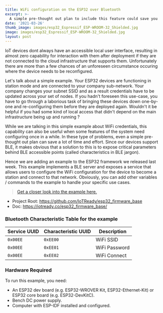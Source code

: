 ```yaml
---
title: WiFi configuration on the ESP32 over Bluetooth
excerpt: >-
  A simple pre-thought out plan to include this feature could save you huge hassles of re-deployment of your ESP32-enabled WiFi connected devices in the long run.
date: '2021-03-26'
thumb_image: images/esp32_Espressif_ESP-WROOM-32_Shielded.jpg
image: images/esp32_Espressif_ESP-WROOM-32_Shielded.jpg
layout: post
---
```


IoT devices dont always have an accessible local user interface, resulting in almost zero capability for interaction with them after deployment if they are not connected to the cloud infrastructure that supports them. Unfortunately there are more than a few chances of an unforeseen circumstance occuring where the device needs to be reconfigured. 

Let's talk about a simple example. Your ESP32 devices are functioning in station mode and are connected to your company sub-network. Your company changes your subnet SSID and as a result credentials have to be updated across your set of nodes. If you hadn't foreseen this use-case, you have to go through a laborious task of bringing these devices down one-by-one and re-configuring them before they are deployed again. Wouldn't it be helpful if you had some kind of local access that didn't depend on the main infrastructure being up and running ?

While we are talking in this simple example about WiFi credentials, this capability can also be useful when some features of the system need configuring once in a while. In these type of problems, even a simple pre-thought out plan can save a lot of time and effort. Since our devices support BLE, it makes obvious that a solution to this is to expose critical parameters behind BLE accessible points (called characteristics in BLE jargon).

Hence we are adding an example to the ESP32 framework we released last week. This example implements a BLE server and exposes a service that allows users to configure the WiFi configuration for the device to become a station and connect to that network. Obviously, you can add other variables / commands to the example to handle your specific use cases.

> [Get a closer look into the example here.](https://github.com/IoTReady/esp32_firmware_base/tree/master/examples/wifi_config_over_ble)

- Project Root: https://github.com/IoTReady/esp32_firmware_base
- Doc: https://iotready.co/esp32_firmware_base/

### Bluetooth Characteristic Table for the example 
| Service UUID | Characteristic UUID | Description | 
| ------------ | ------------------- | ----------------- |
| `0x00EE`     | `0xEE00`            |   WiFi SSID       |
| `0x00EE`     | `0xEE01`            |   WiFi Password   |
| `0x00EE`     | `0xEE02`            |   WiFi Connect    |

### Hardware Required

To run this example, you need:
- An ESP32 dev board (e.g. ESP32-WROVER Kit, ESP32-Ethernet-Kit) or ESP32 core board (e.g. ESP32-DevKitC).
- Bench DC power supply.
- Computer with ESP-IDF installed and configured.